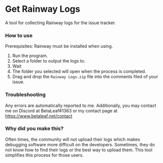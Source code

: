 # Get Rainway Logs

A tool for collecting Rainway logs for the issue tracker.


### How to use
Prerequisites: Rainway must be installed when using.

1. Run the program.
2. Select a folder to output the logs to.
3. Wait
4. The folder you selected will open when the process is completed.
5. Drag and drop the `Rainway Logs.zip` file into the comments filed of your issue.

### Troubleshooting

Any errors are automatically reported to me. 
Additionally, you may contact me on Discord at BetaLeaf#1363 or my contact page at https://www.betaleaf.net/contact

### Why did you make this?

Often times, the community will not upload their logs which makes debugging software more difficult on the developers. Sometimes, they do not know how to find their logs or the best way to upload them. This tool simplifies this process for those users. 
